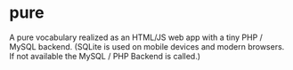 # pure
A pure vocabulary realized as an HTML/JS web app with a tiny PHP / MySQL backend. 
(SQLite is used on mobile devices and modern browsers. If not available the MySQL / PHP Backend is called.)
